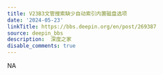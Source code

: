 ```yaml
---
title: V23B3文管搜索缺少自动索引内置磁盘选项
date: '2024-05-23'
linkTitle: https://bbs.deepin.org/en/post/269387
source: deepin_bbs
description:  深度之家 
disable_comments: true
---
```

NA
